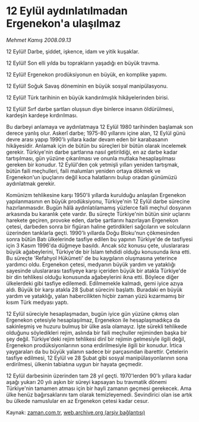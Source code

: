 # 12 Eylül aydınlatılmadan Ergenekon'a ulaşılmaz

*Mehmet Kamış 2008.09.13*

<tr><td class="metin" colspan="2" style="padding-top: 20px; padding-left: 5px; padding-right: 10px;">12 Eylül! Darbe, şiddet, işkence, idam ve yitik kuşaklar.</td></tr><tr><td class="metin" colspan="2" style="padding-top: 20px; padding-left: 5px; padding-right: 10px;"><p>12 Eylül! Son elli yılda bu toprakların yaşadığı en büyük travma. 
<p>12 Eylül! Ergenekon prodüksiyonun en büyük, en komplike yapımı. 
<p>12 Eylül! Soğuk Savaş döneminin en büyük sosyal manipülasyonu. 
<p>12 Eylül! Türk tarihinin en büyük kandırılmışlık hikâyelerinden birisi. 
<p>12 Eylül! Sırf darbe şartları oluşsun diye binlerce insanın öldürülmesi, kardeşin kardeşe kırdırılması. 
<p>Bu darbeyi anlamaya ve aydınlatmaya 12 Eylül 1980 tarihinden başlamak son derece yanlış olur. Askerî darbe; 1975-80 yıllarını içine alan, 12 Eylül günü devre arası yapıp 1990'lı yıllara kadar devam eden bir karabasanın hikâyesidir. Anlamak için de bütün bu süreçleri bir bütün olarak incelemek gerekir. Türkiye'nin darbe şartlarına nasıl getirildiği, en az darbe kadar tartışılması, gün yüzüne çıkarılması ve onunla mutlaka hesaplaşılması gereken bir konudur. 12 Eylül'den çok yetmişli yılları yeniden tartışmak, bütün faili meçhulleri, faili malumları yeniden ortaya dökmek ve Ergenekon'un ipuçlarını değil koca halatlarını bulup oradan günümüzü aydınlatmak gerekir. 
<p>Komünizm tehlikesine karşı 1950'li yıllarda kurulduğu anlaşılan Ergenekon yapılanmasının en büyük prodüksiyonu, Türkiye'nin 12 Eylül darbe sürecine hazırlanmasıdır. Bugün hâlâ aydınlatılamamış yüzlerce faili meçhul dosyanın arkasında bu karanlık çete vardır. Bu süreçte Türkiye'nin bütün sinir uçlarını harekete geçiren, provoke eden, darbe şartlarını hazırlayan Ergenekon çetesi, darbeden sonra bir figüran haline getirdikleri sağcıların ve solcuların üzerinden tanklarla geçti. 1990'lı yıllarda Doğu Bloku'nun çökmesinden sonra bütün Batı ülkelerinde tasfiye edilen bu yapının Türkiye'de de tasfiyesi için 3 Kasım 1996'da düğmeye basıldı. Ancak söz konusu çete, uluslararası büyük ağabeylerini, Türkiye'de bir İslam tehdidi olduğu konusunda ikna etti. Bu süreçte 'Refahyol Hükümeti' de bu kaygıların oluşmasına yeterince yardımcı oldu. Ergenekon çetesi, medyanın büyük yardım ve yataklığı sayesinde uluslararası tasfiyeye karşı içeriden büyük bir atakla Türkiye'de bir din tehlikesi olduğu konusunda ağabeylerini ikna etti. Böylece diğer ülkelerdeki gibi tasfiye edilemedi. Edilmemekle kalmadı, gemi iyice azıya aldı. Büyük bir karşı atakla 28 Şubat sürecini başlattı. Buradaki en büyük yardım ve yataklığı, yalan habercilikten hiçbir zaman yüzü kızarmamış bir kısım Türk medyası yaptı.
<p>12 Eylül süreciyle hesaplaşmadan, bugün iyice gün yüzüne çıkmış olan Ergenekon çetesiyle hesaplaşılmaz, Ergenekon ile hesaplaşmadıkça da sakinleşmiş ve huzuru bulmuş bir ülke asla olamayız. İşte sürekli tehlikede olduğunu söyledikleri rejim, aslında bir faili meçhuller rejiminden başka bir şey değil. Türkiye'deki rejim tehlikesi dinî bir rejimin gelmesiyle ilgili değil, Ergenekon prodüksiyonlarının sona erdirilmesiyle ilgili bir konudur. İrtica yaygaraları da bu büyük yalanın sadece bir parçasından ibarettir. Çetelerin tasfiye edilmesi, 12 Eylül ve 28 Şubat gibi sosyal manipülasyonlarının sona erdirilmesi, ülkenin tabiatına uygun bir hayata geçmedir. 
<p>12 Eylül darbesinin üzerinden tam 28 yıl geçti. 1970'lerden 90'lı yıllara kadar aşağı yukarı 20 yılı aşkın bir süreyi kapsayan bu travmatik dönemi Türkiye'nin tamamen atması için bir hayli zamanın geçmesi gerekecek. Ama ülke henüz bağırsaklarını tam olarak temizleyemedi. Sevindirici olan ise artık bu ülkede namuslular en az Ergenekon çetesi kadar cesur.<br/></p></p></p></p></p></p></p></p></p></td></tr>

Kaynak: [zaman.com.tr](http://zaman.com.tr/yazar.do?yazino=737583), [web.archive.org (arşiv bağlantısı)](http://web.archive.org/web/20080914085928/http://www.zaman.com.tr:80/yazar.do?yazino=737583)
